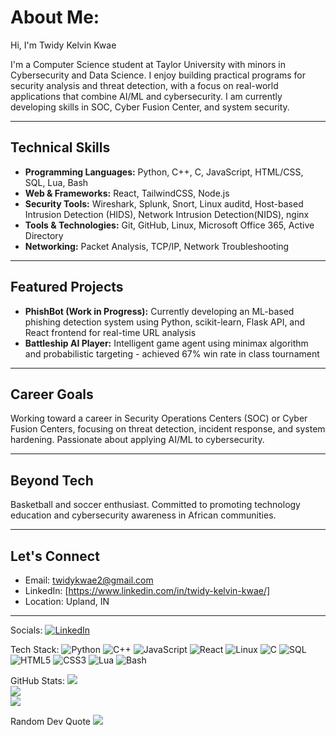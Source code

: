 # About Me:
Hi, I'm Twidy Kelvin Kwae

I'm a Computer Science student at Taylor University with minors in Cybersecurity and Data Science. I enjoy building practical programs for security analysis and threat detection, with a focus on real-world applications that combine AI/ML and cybersecurity. I am currently developing skills in SOC, Cyber Fusion Center, and system security.

---

## Technical Skills
- **Programming Languages:** Python, C++, C, JavaScript, HTML/CSS, SQL, Lua, Bash
- **Web & Frameworks:** React, TailwindCSS, Node.js
- **Security Tools:** Wireshark, Splunk, Snort, Linux auditd, Host-based Intrusion Detection (HIDS), Network Intrusion Detection(NIDS), nginx
- **Tools & Technologies:** Git, GitHub, Linux, Microsoft Office 365, Active Directory
- **Networking:** Packet Analysis, TCP/IP, Network Troubleshooting

---

## Featured Projects
- **PhishBot (Work in Progress):** Currently developing an ML-based phishing detection system using Python, scikit-learn, Flask API, and React frontend for real-time URL analysis
- **Battleship AI Player:** Intelligent game agent using minimax algorithm and probabilistic targeting - achieved 67% win rate in class tournament

---

## Career Goals
Working toward a career in Security Operations Centers (SOC) or Cyber Fusion Centers, focusing on threat detection, incident response, and system hardening. Passionate about applying AI/ML to cybersecurity.

---

## Beyond Tech
Basketball and soccer enthusiast. Committed to promoting technology education and cybersecurity awareness in African communities.

---

## Let's Connect
- Email: twidykwae2@gmail.com
- LinkedIn: [https://www.linkedin.com/in/twidy-kelvin-kwae/]
- Location: Upland, IN

---

Socials:
[![LinkedIn](https://img.shields.io/badge/LinkedIn-%230077B5.svg?logo=linkedin&logoColor=white)](https://linkedin.com/in/twidy-kelvin-kwae)

Tech Stack:
![Python](https://img.shields.io/badge/python-3670A8?style=for-the-badge&logo=python&logoColor=ffdd54)
![C++](https://img.shields.io/badge/c++-%2300599C.svg?style=for-the-badge&logo=c%2B%2B&logoColor=white)
![JavaScript](https://img.shields.io/badge/javascript-%23323330.svg?style=for-the-badge&logo=javascript&logoColor=%23F7DF1E)
![React](https://img.shields.io/badge/react-%2320232a.svg?style=for-the-badge&logo=react&logoColor=%2361DAFB)
![Linux](https://img.shields.io/badge/Linux-FCC624?style=for-the-badge&logo=linux&logoColor=black)
![C](https://img.shields.io/badge/c-%2300599C.svg?style=for-the-badge&logo=c&logoColor=white)
![SQL](https://img.shields.io/badge/sql-%2307405e.svg?style=for-the-badge&logo=sqlite&logoColor=white)
![HTML5](https://img.shields.io/badge/html5-%23E34F26.svg?style=for-the-badge&logo=html5&logoColor=white)
![CSS3](https://img.shields.io/badge/css3-%231572B6.svg?style=for-the-badge&logo=css3&logoColor=white)
![Lua](https://img.shields.io/badge/lua-%232C2D72.svg?style=for-the-badge&logo=lua&logoColor=white)
![Bash](https://img.shields.io/badge/bash-%23121011.svg?style=for-the-badge&logo=gnu-bash&logoColor=white)

GitHub Stats:
![](https://github-readme-stats.vercel.app/api?username=twidykwae&theme=dark&hide_border=false&include_all_commits=false&count_private=false)<br/>
![](https://github-readme-streak-stats.herokuapp.com/?user=twidykwae&theme=dark&hide_border=false)<br/>
![](https://github-readme-stats.vercel.app/api/top-langs/?username=twidykwae&theme=dark&hide_border=false&include_all_commits=false&count_private=false&layout=compact)

Random Dev Quote
![](https://quotes-github-readme.vercel.app/api?type=horizontal&theme=radical)
